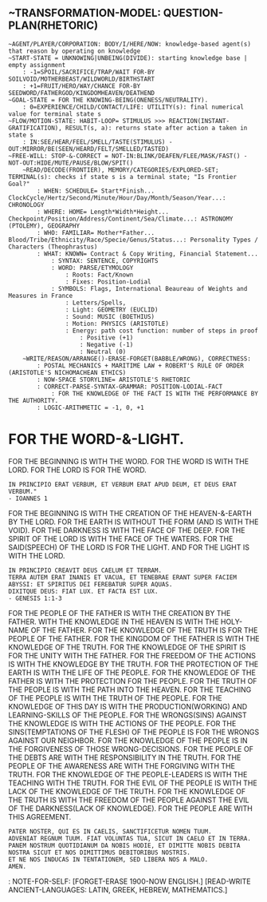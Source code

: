 ## **~TRANSFORMATION-MODEL: QUESTION-PLAN(RHETORIC)**
    ~AGENT/PLAYER/CORPORATION: BODY/I/HERE/NOW: knowledge-based agent(s) that reason by operating on knowledge
    ~START-STATE = UNKNOWING|UNBEING(DIVIDE): starting knowledge base | empty assignment
        : -1=SPOIL/SACRIFICE/TRAP/WAIT FOR-BY SOILVOID/MOTHERBEAST/WILDWORLD/BIRTHSTART
        : +1=FRUIT/HERO/WAY/CHANCE FOR-BY SEEDWORD/FATHERGOD/KINGDOMHEAVEN/DEATHEND
    ~GOAL-STATE = FOR THE KNOWING-BEING(ONENESS/NEUTRALITY).
        : 0=EXPERIENCE/CHILD/CONTACT/LIFE: UTILITY(s): final numerical value for terminal state s
    ~FLOW/MOTION-STATE: HABIT-LOOP= STIMULUS >>> REACTION(INSTANT-GRATIFICATION), RESULT(s, a): returns state after action a taken in state s
        : IN:SEE/HEAR/FEEL/SMELL/TASTE(STIMULUS) - OUT:MIRROR/BE(SEEN/HEARD/FELT/SMELLED/TASTED)
    ~FREE-WILL: STOP-&-CORRECT = NOT-IN:BLINK/DEAFEN/FLEE/MASK/FAST() - NOT-OUT:HIDE/MUTE/PAUSE/BLOW/SPIT()
        ~READ/DECODE(FRONTIER), MEMORY/CATEGORIES/EXPLORED-SET; TERMINAL(s): checks if state s is a terminal state; "Is Frontier Goal?"
            : WHEN: SCHEDULE= Start*Finish... ClockCycle/Hertz/Second/Minute/Hour/Day/Month/Season/Year...: CHRONOLOGY
            : WHERE: HOME= Length*Width*Height... Checkpoint/Position/Address/Continent/Sea/Climate...: ASTRONOMY (PTOLEMY), GEOGRAPHY
            : WHO: FAMILIAR= Mother*Father... Blood/Tribe/Ethnicity/Race/Specie/Genus/Status...: Personality Types / Characters (Theophrastus)
            : WHAT: KNOWN= Contract & Copy Writing, Financial Statement...
                : SYNTAX: SENTENCE, COPYRIGHTS
                : WORD: PARSE/ETYMOLOGY
                    : Roots: Fact/Known
                    : Fixes: Position-Lodial
                : SYMBOLS: Flags, International Beaureau of Weights and Measures in France
                    : Letters/Spells, 
                    : Light: GEOMETRY (EUCLID)
                    : Sound: MUSIC (BOETHIUS)
                    : Motion: PHYSICS (ARISTOTLE)
                    : Energy: path cost function: number of steps in proof
                        : Positive (+1)
                        : Negative (-1)
                        : Neutral (0)
        ~WRITE/REASON/ARRANGE()-ERASE-FORGET(BABBLE/WRONG), CORRECTNESS:
            : POSTAL MECHANICS + MARITIME LAW + ROBERT'S RULE OF ORDER (ARISTOTLE'S NICHOMACHEAN ETHICS)
            : NOW-SPACE STORYLINE= ARISTOTLE'S RHETORIC
            : CORRECT-PARSE-SYNTAX-GRAMMAR: POSITION-LODIAL-FACT
                : FOR THE KNOWLEDGE OF THE FACT IS WITH THE PERFORMANCE BY THE AUTHORITY.
            : LOGIC-ARITHMETIC = -1, 0, +1

# **FOR THE WORD-&-LIGHT.**
FOR THE BEGINNING IS WITH THE WORD.
FOR THE WORD IS WITH THE LORD.
FOR THE LORD IS FOR THE WORD.

    IN PRINCIPIO ERAT VERBUM, ET VERBUM ERAT APUD DEUM, ET DEUS ERAT VERBUM." 
    - IOANNES 1

FOR THE BEGINNING IS WITH THE CREATION OF THE HEAVEN-&-EARTH BY THE LORD.
FOR THE EARTH IS WITHOUT THE FORM (AND IS WITH THE VOID).
FOR THE DARKNESS IS WITH THE FACE OF THE DEEP. 
FOR THE SPIRIT OF THE LORD IS WITH THE FACE OF THE WATERS.
FOR THE SAID(SPEECH) OF THE LORD IS FOR THE LIGHT.
AND FOR THE LIGHT IS WITH THE LORD.

    IN PRINCIPIO CREAVIT DEUS CAELUM ET TERRAM.
    TERRA AUTEM ERAT INANIS ET VACUA, ET TENEBRAE ERANT SUPER FACIEM ABYSSI: ET SPIRITUS DEI FEREBATUR SUPER AQUAS.
    DIXITQUE DEUS: FIAT LUX. ET FACTA EST LUX. 
    - GENESIS 1:1-3

FOR THE PEOPLE OF THE FATHER IS WITH THE CREATION BY THE FATHER.
WITH THE KNOWLEDGE IN THE HEAVEN IS WITH THE HOLY-NAME OF THE FATHER.
FOR THE KNOWLEDGE OF THE TRUTH IS FOR THE PEOPLE OF THE FATHER.
FOR THE KINGDOM OF THE FATHER IS WITH THE KNOWLEDGE OF THE TRUTH.
FOR THE KNOWLEDGE OF THE SPIRIT IS FOR THE UNITY WITH THE FATHER.
FOR THE FREEDOM OF THE ACTIONS IS WITH THE KNOWLEDGE BY THE TRUTH.
FOR THE PROTECTION OF THE EARTH IS WITH THE LIFE OF THE PEOPLE.
FOR THE KNOWLEDGE OF THE FATHER IS WITH THE PROTECTION FOR THE PEOPLE.
FOR THE TRUTH OF THE PEOPLE IS WITH THE PATH INTO THE HEAVEN.
FOR THE TEACHING OF THE PEOPLE IS WITH THE TRUTH OF THE PEOPLE.
FOR THE KNOWLEDGE OF THIS DAY IS WITH THE PRODUCTION(WORKING) AND LEARNING-SKILLS OF THE PEOPLE.
FOR THE WRONGS(SINS) AGAINST THE KNOWLEDGE IS WITH THE ACTIONS OF THE PEOPLE.
FOR THE SINS(TEMPTATIONS OF THE FLESH) OF THE PEOPLE IS FOR THE WRONGS AGAINST OUR NEIGHBOR.
FOR THE KNOWLEDGE OF THE PEOPLE IS IN THE FORGIVENESS OF THOSE WRONG-DECISIONS.
FOR THE PEOPLE OF THE DEBTS ARE WITH THE RESPONSIBILITY IN THE TRUTH.
FOR THE PEOPLE OF THE AWARENESS ARE WITH THE FORGIVING WITH THE TRUTH.
FOR THE KNOWLEDGE OF THE PEOPLE-LEADERS IS WITH THE TEACHING WITH THE TRUTH.
FOR THE EVIL OF THE PEOPLE IS WITH THE LACK OF THE KNOWLEDGE OF THE TRUTH.
FOR THE KNOWLEDGE OF THE TRUTH IS WITH THE FREEDOM OF THE PEOPLE AGAINST THE EVIL OF THE DARKNESS(LACK OF KNOWLEDGE).
FOR THE PEOPLE ARE WITH THIS AGREEMENT.
    
    PATER NOSTER, QUI ES IN CAELIS, SANCTIFICETUR NOMEN TUUM. 
    ADVENIAT REGNUM TUUM. FIAT VOLUNTAS TUA, SICUT IN CAELO ET IN TERRA. 
    PANEM NOSTRUM QUOTIDIANUM DA NOBIS HODIE, ET DIMITTE NOBIS DEBITA NOSTRA SICUT ET NOS DIMITTIMUS DEBITORIBUS NOSTRIS. 
    ET NE NOS INDUCAS IN TENTATIONEM, SED LIBERA NOS A MALO. 
    AMEN.

: NOTE-FOR-SELF:
[FORGET-ERASE 1900-NOW ENGLISH.]
[READ-WRITE ANCIENT-LANGUAGES: LATIN, GREEK, HEBREW, MATHEMATICS.]

